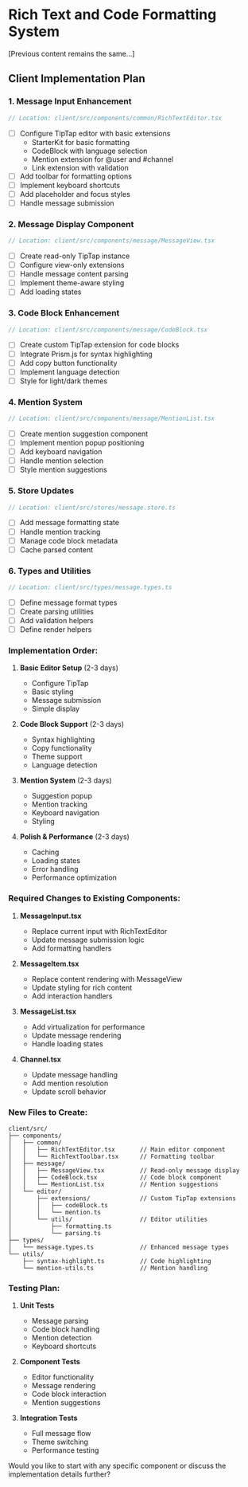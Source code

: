 # Rich Text and Code Formatting System

[Previous content remains the same...]

## Client Implementation Plan

### 1. Message Input Enhancement
```typescript
// Location: client/src/components/common/RichTextEditor.tsx
```
- [ ] Configure TipTap editor with basic extensions
  - StarterKit for basic formatting
  - CodeBlock with language selection
  - Mention extension for @user and #channel
  - Link extension with validation
- [ ] Add toolbar for formatting options
- [ ] Implement keyboard shortcuts
- [ ] Add placeholder and focus styles
- [ ] Handle message submission

### 2. Message Display Component
```typescript
// Location: client/src/components/message/MessageView.tsx
```
- [ ] Create read-only TipTap instance
- [ ] Configure view-only extensions
- [ ] Handle message content parsing
- [ ] Implement theme-aware styling
- [ ] Add loading states

### 3. Code Block Enhancement
```typescript
// Location: client/src/components/message/CodeBlock.tsx
```
- [ ] Create custom TipTap extension for code blocks
- [ ] Integrate Prism.js for syntax highlighting
- [ ] Add copy button functionality
- [ ] Implement language detection
- [ ] Style for light/dark themes

### 4. Mention System
```typescript
// Location: client/src/components/message/MentionList.tsx
```
- [ ] Create mention suggestion component
- [ ] Implement mention popup positioning
- [ ] Add keyboard navigation
- [ ] Handle mention selection
- [ ] Style mention suggestions

### 5. Store Updates
```typescript
// Location: client/src/stores/message.store.ts
```
- [ ] Add message formatting state
- [ ] Handle mention tracking
- [ ] Manage code block metadata
- [ ] Cache parsed content

### 6. Types and Utilities
```typescript
// Location: client/src/types/message.types.ts
```
- [ ] Define message format types
- [ ] Create parsing utilities
- [ ] Add validation helpers
- [ ] Define render helpers

### Implementation Order:

1. **Basic Editor Setup** (2-3 days)
   - Configure TipTap
   - Basic styling
   - Message submission
   - Simple display

2. **Code Block Support** (2-3 days)
   - Syntax highlighting
   - Copy functionality
   - Theme support
   - Language detection

3. **Mention System** (2-3 days)
   - Suggestion popup
   - Mention tracking
   - Keyboard navigation
   - Styling

4. **Polish & Performance** (2-3 days)
   - Caching
   - Loading states
   - Error handling
   - Performance optimization

### Required Changes to Existing Components:

1. **MessageInput.tsx**
   - Replace current input with RichTextEditor
   - Update message submission logic
   - Add formatting handlers

2. **MessageItem.tsx**
   - Replace content rendering with MessageView
   - Update styling for rich content
   - Add interaction handlers

3. **MessageList.tsx**
   - Add virtualization for performance
   - Update message rendering
   - Handle loading states

4. **Channel.tsx**
   - Update message handling
   - Add mention resolution
   - Update scroll behavior

### New Files to Create:

```
client/src/
├── components/
│   ├── common/
│   │   ├── RichTextEditor.tsx       // Main editor component
│   │   └── RichTextToolbar.tsx      // Formatting toolbar
│   ├── message/
│   │   ├── MessageView.tsx          // Read-only message display
│   │   ├── CodeBlock.tsx            // Code block component
│   │   └── MentionList.tsx          // Mention suggestions
│   └── editor/
│       ├── extensions/              // Custom TipTap extensions
│       │   ├── codeBlock.ts
│       │   └── mention.ts
│       └── utils/                   // Editor utilities
│           ├── formatting.ts
│           └── parsing.ts
├── types/
│   └── message.types.ts             // Enhanced message types
└── utils/
    ├── syntax-highlight.ts          // Code highlighting
    └── mention-utils.ts             // Mention handling
```

### Testing Plan:

1. **Unit Tests**
   - Message parsing
   - Code block handling
   - Mention detection
   - Keyboard shortcuts

2. **Component Tests**
   - Editor functionality
   - Message rendering
   - Code block interaction
   - Mention suggestions

3. **Integration Tests**
   - Full message flow
   - Theme switching
   - Performance testing

Would you like to start with any specific component or discuss the implementation details further? 